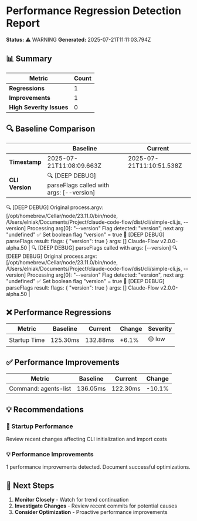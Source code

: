 # Performance Regression Detection Report

**Status:** ⚠️ WARNING
**Generated:** 2025-07-21T11:11:03.794Z

## 📊 Summary

| Metric | Count |
|--------|-------|
| **Regressions** | 1 |
| **Improvements** | 1 |
| **High Severity Issues** | 0 |

## 🔍 Baseline Comparison

| | Baseline | Current |
|---|----------|---------|
| **Timestamp** | 2025-07-21T11:08:09.663Z | 2025-07-21T11:10:51.538Z |
| **CLI Version** | 🔍 [DEEP DEBUG] parseFlags called with args: [--version]
🔍 [DEEP DEBUG] Original process.argv: [/opt/homebrew/Cellar/node/23.11.0/bin/node, /Users/elniak/Documents/Project/claude-code-flow/dist/cli/simple-cli.js, --version]
  Processing arg[0]: "--version"
    Flag detected: "version", next arg: "undefined"
    ✅ Set boolean flag "version" = true
🎯 [DEEP DEBUG] parseFlags result:
  flags: {
  "version": true
}
  args: []
Claude-Flow v2.0.0-alpha.50 | 🔍 [DEEP DEBUG] parseFlags called with args: [--version]
🔍 [DEEP DEBUG] Original process.argv: [/opt/homebrew/Cellar/node/23.11.0/bin/node, /Users/elniak/Documents/Project/claude-code-flow/dist/cli/simple-cli.js, --version]
  Processing arg[0]: "--version"
    Flag detected: "version", next arg: "undefined"
    ✅ Set boolean flag "version" = true
🎯 [DEEP DEBUG] parseFlags result:
  flags: {
  "version": true
}
  args: []
Claude-Flow v2.0.0-alpha.50 |

## ❌ Performance Regressions

| Metric | Baseline | Current | Change | Severity |
|--------|----------|---------|--------|----------|
| Startup Time | 125.30ms | 132.88ms | +6.1% | 🟡 low |

## ✅ Performance Improvements

| Metric | Baseline | Current | Change |
|--------|----------|---------|--------|
| Command: agents-list | 136.05ms | 122.30ms | -10.1% |

## 💡 Recommendations

### 🔴 Startup Performance

Review recent changes affecting CLI initialization and import costs

### 💡 Performance Improvements

1 performance improvements detected. Document successful optimizations.

## 🔧 Next Steps

1. **Monitor Closely** - Watch for trend continuation
2. **Investigate Changes** - Review recent commits for potential causes
3. **Consider Optimization** - Proactive performance improvements
